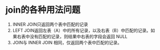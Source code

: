 # join的各种用法问题
1. INNER JOIN只返回两个表中匹配的记录
2. LEFT JOIN返回左表（A）中的所有记录，以及右表（B）中匹配的记录。如果右表中没有匹配的记录，则结果中右表的字段会返回 NULL
3. JOIN与 INNER JOIN 相同，仅返回两个表中匹配的记录。
